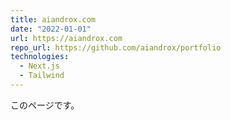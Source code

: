 ```yaml
---
title: aiandrox.com
date: "2022-01-01"
url: https://aiandrox.com
repo_url: https://github.com/aiandrox/portfolio
technologies:
  - Next.js
  - Tailwind
---
```


このページです。
